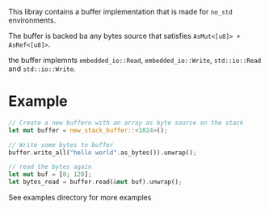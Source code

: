 
This libray contains a buffer implementation that is made for `no_std` environments. 

The buffer is backed ba any bytes source that satisfies `AsMut<[u8]> + AsRef<[u8]>`.

the buffer implemnts `embedded_io::Read`, `embedded_io::Write`, `std::io::Read` and `std::io::Write`.

# Example

```rust
// Create a new buffern with an array as byte source on the stack
let mut buffer = new_stack_buffer::<1024>();

// Write some bytes to buffer
buffer.write_all("hello world".as_bytes()).unwrap();

// read the bytes again
let mut buf = [0; 128];
let bytes_read = buffer.read(&mut buf).unwrap();

```

See examples directory for more examples

